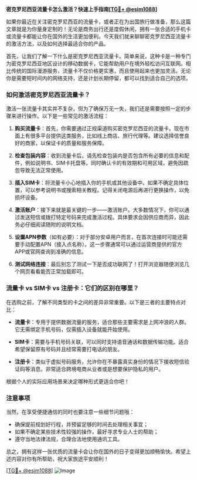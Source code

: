 **密克罗尼西亚流量卡怎么激活？快速上手指南[[TG💪+ @esim1088](https://t.me/s/esim1088)]**

如果你最近在关注密克罗尼西亚的流量卡，或者正在为出国旅行做准备，那么这篇文章就是为你量身定制的！无论是商务出行还是度假休闲，拥有一张合适的手机卡或流量卡都能让你在国外的生活更加便利。今天我们就来聊聊密克罗尼西亚流量卡的激活方法，以及如何选择最适合你的产品。

首先，让我们了解一下什么是密克罗尼西亚流量卡。简单来说，这种卡是一种专门为密克罗尼西亚地区设计的移动数据卡，它能帮助用户在境外轻松访问互联网。相比传统的国际漫游服务，流量卡不仅价格更实惠，而且使用起来也更加灵活。无论你是需要短时间内的网络支持，还是计划长期停留，都可以找到适合自己的选项。

### 如何激活密克罗尼西亚流量卡？

激活一张流量卡其实并不复杂，但为了确保万无一失，我们还是需要按照一定的步骤来进行操作。以下是一些常见的激活流程：

1. **购买流量卡**：首先，你需要通过正规渠道购买密克罗尼西亚的流量卡。现在市面上有很多平台提供这类服务，比如线上商店、旅行代理等。建议选择信誉良好的商家，以保证卡的质量和服务保障。

2. **检查包装内容**：收到流量卡后，请先检查包装内是否包含所有必要的信息和配件，例如说明书、SIM卡托盘等。同时确认卡的有效期和可用区域，避免因疏忽导致无法正常使用。

3. **插入SIM卡**：将流量卡小心地插入你的手机或其他设备中。如果不确定具体位置，可以参考说明书或搜索相关教程。记得关闭电源后再进行更换操作，以免损坏设备。

4. **激活账户**：接下来就是最关键的一步——激活账户。大多数情况下，你可以通过发送短信或拨打特定号码来完成激活过程。具体要求会因供应商而异，因此务必仔细阅读随附的说明文档。

5. **设置APN参数**（如有必要）：对于部分安卓用户而言，在首次连接时可能还需要手动配置APN（接入点名称）。这一步骤通常可以通过运营商提供的官方APP或官网查询到准确的信息。

6. **测试网络连接**：最后别忘了测试一下是否成功联网了！打开浏览器随便浏览几个网页看看能否正常加载即可。

### 流量卡 vs SIM卡 vs 注册卡：它们的区别在哪里？

在选购之前，了解不同类型的卡之间的差异非常重要。以下是三者的主要特点对比：

- **流量卡**：专用于提供数据流量的服务，适合那些主要需求是上网冲浪的人群。它无需绑定手机号码，仅需插入设备就能开始使用。
  
- **SIM卡**：需要与手机号码关联，可以同时支持语音通话和数据传输功能。适合希望保留原有号码并且经常需要打电话的朋友。
  
- **注册卡**：类似于虚拟号码服务，允许你在不暴露真实身份的情况下接收短信验证码等消息。非常适合跨境电商从业者或是想要保护隐私的用户。

根据个人的实际应用场景来决定哪种形式更适合你吧！

### 注意事项

当然，在享受便捷通信的同时也要注意一些细节问题哦：
- 确保提前规划好行程，并预留足够的时间去处理相关事宜；
- 如果不确定某些技术性较强的操作，最好寻求专业人士的帮助；
- 遵守当地法律法规，合理合法地使用通讯工具。

总之，拥有这样一张优质的流量卡会让你在国外的日子变得更加顺畅愉快。希望上述内容对你有所帮助，祝大家旅途平安顺利！

[[TG💪+ @esim1088](https://t.me/s/esim1088)] 
![Image](https://i.postimg.cc/4NQfJmqS/Snipaste-2025-05-13-00-14-12.png)